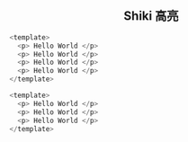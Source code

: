 ## Shiki 高亮

```ts {1|3-4,6|all}
<template>
  <p> Hello World </p>
  <p> Hello World </p>
  <p> Hello World </p>
  <p> Hello World </p>
</template>
```

```ts {*|2-3|*|4-5|*}
<template>
  <p> Hello World </p>
  <p> Hello World </p>
  <p> Hello World </p>
</template>
```

<style>
h2 {
  text-align: center;
}

blockquote {
  strong {
    --uno: 'text-teal-500 dark:text-teal-400';
  }
}
</style>